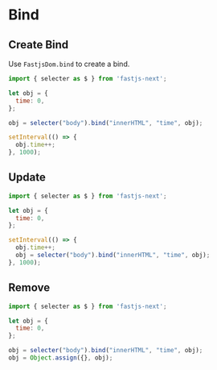 # Bind

## Create Bind

Use `FastjsDom.bind` to create a bind.

```javascript
import { selecter as $ } from 'fastjs-next';

let obj = {
  time: 0,
};

obj = selecter("body").bind("innerHTML", "time", obj);

setInterval(() => {
  obj.time++;
}, 1000);
```

## Update

```javascript
import { selecter as $ } from 'fastjs-next';

let obj = {
  time: 0,
};

setInterval(() => {
  obj.time++;
  obj = selecter("body").bind("innerHTML", "time", obj);
}, 1000);
```

## Remove

```javascript
import { selecter as $ } from 'fastjs-next';

let obj = {
  time: 0,
};

obj = selecter("body").bind("innerHTML", "time", obj);
obj = Object.assign({}, obj);
```